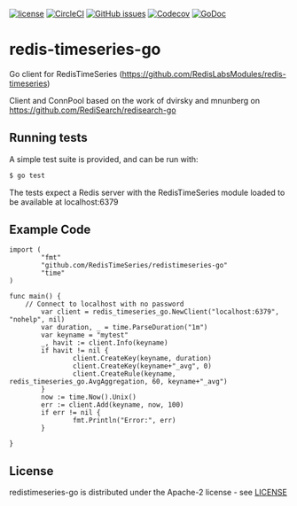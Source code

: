 [![license](https://img.shields.io/github/license/RedisTimeSeries/JRedisTimeSeries.svg)](https://github.com/RedisTimeSeries/JRedisTimeSeries)
[![CircleCI](https://circleci.com/gh/RedisTimeSeries/redistimeseries-go.svg?style=svg&circle-token=022ed6c86563cbb7d19ff4fd3ca6eab9053603f2)](https://circleci.com/gh/RedisTimeSeries/redistimeseries-go)
[![GitHub issues](https://img.shields.io/github/release/RedisTimeSeries/redistimeseries-go.svg)](https://github.com/RedisTimeSeries/redistimeseries-go/releases/latest)
[![Codecov](https://codecov.io/gh/RedisTimeSeries/redistimeseries-go/branch/master/graph/badge.svg)](https://codecov.io/gh/RedisTimeSeries/redistimeseries-go)
[![GoDoc](https://godoc.org/github.com/RedisTimeSeries/redistimeseries-go?status.svg)](https://godoc.org/github.com/RedisTimeSeries/redistimeseries-go)


# redis-timeseries-go

Go client for RedisTimeSeries (https://github.com/RedisLabsModules/redis-timeseries)

Client and ConnPool based on the work of dvirsky and mnunberg on https://github.com/RediSearch/redisearch-go


## Running tests

A simple test suite is provided, and can be run with:

```sh
$ go test
```

The tests expect a Redis server with the RedisTimeSeries module loaded to be available at localhost:6379

## Example Code

```
import (
        "fmt"
        "github.com/RedisTimeSeries/redistimeseries-go"
        "time"
)

func main() {
	// Connect to localhost with no password
        var client = redis_timeseries_go.NewClient("localhost:6379", "nohelp", nil)
        var duration, _ = time.ParseDuration("1m")
        var keyname = "mytest"
        _, havit := client.Info(keyname)
        if havit != nil {
                client.CreateKey(keyname, duration)
                client.CreateKey(keyname+"_avg", 0)
                client.CreateRule(keyname, redis_timeseries_go.AvgAggregation, 60, keyname+"_avg")
        }
        now := time.Now().Unix()
        err := client.Add(keyname, now, 100)
        if err != nil {
                fmt.Println("Error:", err)
        }

}
```

## License

redistimeseries-go is distributed under the Apache-2 license - see [LICENSE](LICENSE)
